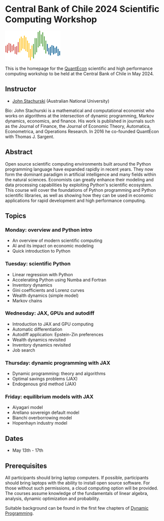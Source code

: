 # Central Bank of Chile 2024 Scientific Computing Workshop

![](qe-logo-large.png)

This is the homepage for the [QuantEcon](https://quantecon.org/) scientific
and high performance computing workshop to be held at the Central Bank of
Chile in May 2024.



## Instructor

* [John Stachurski](https://johnstachurski.net/) (Australian National University)

Bio: John Stachurski is a mathematical and computational economist who works on
algorithms at the intersection of dynamic programming, Markov dynamics,
economics, and finance.  His work is published in journals such as the Journal
of Finance, the Journal of Economic Theory, Automatica, Econometrica, and
Operations Research.  In 2016 he co-founded QuantEcon with Thomas J. Sargent. 


## Abstract

Open source scientific computing environments built around the Python
programming language have expanded rapidly in recent years. They now form the
dominant paradigm in artificial intelligence and many fields within the natural
sciences.  Economists can greatly enhance their modeling and data processing
capabilities by exploiting Python's scientific ecosystem.  This course will
cover the foundations of Python programming and Python scientific libraries, as
well as showing how they can be used in economic applications for rapid
development and high performance computing.  

## Topics

### Monday: overview and Python intro

* An overview of modern scientific computing
* AI and its impact on economic modeling
* Quick introduction to Python

### Tuesday: scientific Python

* Linear regression with Python
* Accelerating Python using Numba and Fortran
* Inventory dynamics
* Gini coefficients and Lorenz curves
* Wealth dynamics (simple model)
* Markov chains

### Wednesday: JAX, GPUs and autodiff

* Introduction to JAX and GPU computing
* Automatic differentiation
* Autodiff application: Epstein-Zin preferences
* Wealth dynamics revisited
* Inventory dynamics revisited
* Job search

### Thursday: dynamic programming with JAX

* Dynamic programming: theory and algorithms
* Optimal savings problems (JAX)
* Endogenous grid method (JAX)

### Friday: equilibrium models with JAX

* Aiyagari model
* Arellano sovereign default model
* Bianchi overborrowing model
* Hopenhayn industry model


## Dates

* May 13th - 17th

## Prerequisites

All participants should bring laptop computers.  If possible, participants
should bring laptops with the ability to install open source software. For those
without such permissions, a cloud computing option will be provided. The courses
assume knowledge of the fundamentals of linear algebra, analysis, dynamic optimization
and probability.

Suitable background can be found in the first few chapters of [Dynamic Programming](https://dp.quantecon.org).



